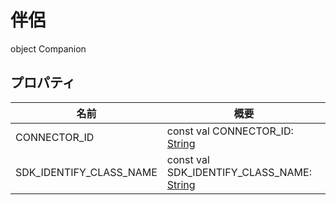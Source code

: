 # 伴侶

object Companion

## プロパティ

| 名前                    | 概要                                                                                                                |
| ----------------------- | ------------------------------------------------------------------------------------------------------------------- |
| CONNECTOR_ID            | const val CONNECTOR_ID: [String](https://kotlinlang.org/api/latest/jvm/stdlib/kotlin/-string/index.html)            |
| SDK_IDENTIFY_CLASS_NAME | const val SDK_IDENTIFY_CLASS_NAME: [String](https://kotlinlang.org/api/latest/jvm/stdlib/kotlin/-string/index.html) |